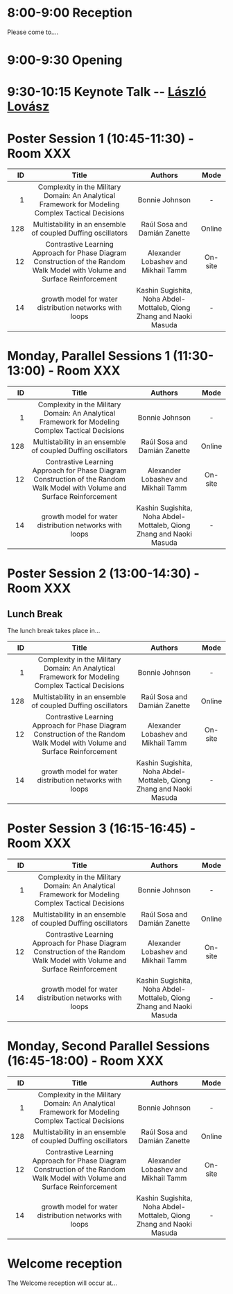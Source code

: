 # 8:00-9:00 Reception
Please come to....
# 9:00-9:30 Opening
# 9:30-10:15 Keynote Talk -- [László Lovász](http://sci-web.net/ccs2021-sandbox/#SPEAKER_Laszlo_Lovasz)


# Poster Session 1 (10:45-11:30) - Room XXX
| ID  | Title | Authors | Mode|
| ---: | :----: | :------: | :----:	|
|1|		Complexity in the Military Domain: An Analytical Framework for Modeling Complex Tactical Decisions| 	Bonnie Johnson| 	-  |
|128				|				Multistability in an ensemble of coupled Duffing oscillators	|	Raúl Sosa and Damián Zanette|	Online	| 
|12		|				Contrastive Learning Approach for Phase Diagram Construction of the Random Walk Model with Volume and Surface Reinforcement|	Alexander Lobashev and Mikhail Tamm | 	On-site	|
| 14|growth model for water distribution networks with loops						|			Kashin Sugishita, Noha Abdel-Mottaleb, Qiong Zhang and Naoki Masuda 	|	- |	


# Monday, Parallel Sessions 1 (11:30-13:00) - Room XXX
| ID  | Title | Authors | Mode|
| ---: | :----: | :------: | :----:	|
|1|		Complexity in the Military Domain: An Analytical Framework for Modeling Complex Tactical Decisions| 	Bonnie Johnson| 	-  |
|128				|				Multistability in an ensemble of coupled Duffing oscillators	|	Raúl Sosa and Damián Zanette|	Online	| 
|12		|				Contrastive Learning Approach for Phase Diagram Construction of the Random Walk Model with Volume and Surface Reinforcement|	Alexander Lobashev and Mikhail Tamm | 	On-site	|
| 14|growth model for water distribution networks with loops						|			Kashin Sugishita, Noha Abdel-Mottaleb, Qiong Zhang and Naoki Masuda 	|	- |	

# Poster Session 2 (13:00-14:30) - Room XXX
## Lunch Break
The lunch break takes place in...

| ID  | Title | Authors | Mode|
| ---: | :----: | :------: | :----:	|
|1|		Complexity in the Military Domain: An Analytical Framework for Modeling Complex Tactical Decisions| 	Bonnie Johnson| 	-  |
|128				|				Multistability in an ensemble of coupled Duffing oscillators	|	Raúl Sosa and Damián Zanette|	Online	| 
|12		|				Contrastive Learning Approach for Phase Diagram Construction of the Random Walk Model with Volume and Surface Reinforcement|	Alexander Lobashev and Mikhail Tamm | 	On-site	|
| 14|growth model for water distribution networks with loops						|			Kashin Sugishita, Noha Abdel-Mottaleb, Qiong Zhang and Naoki Masuda 	|	- |	

# Poster Session 3 (16:15-16:45) - Room XXX
| ID  | Title | Authors | Mode|
| ---: | :----: | :------: | :----:	|
|1|		Complexity in the Military Domain: An Analytical Framework for Modeling Complex Tactical Decisions| 	Bonnie Johnson| 	-  |
|128				|				Multistability in an ensemble of coupled Duffing oscillators	|	Raúl Sosa and Damián Zanette|	Online	| 
|12		|				Contrastive Learning Approach for Phase Diagram Construction of the Random Walk Model with Volume and Surface Reinforcement|	Alexander Lobashev and Mikhail Tamm | 	On-site	|
| 14|growth model for water distribution networks with loops						|			Kashin Sugishita, Noha Abdel-Mottaleb, Qiong Zhang and Naoki Masuda 	|	- |	


# Monday, Second Parallel Sessions (16:45-18:00) - Room XXX
| ID  | Title | Authors | Mode|
| ---: | :----: | :------: | :----:	|
|1|		Complexity in the Military Domain: An Analytical Framework for Modeling Complex Tactical Decisions| 	Bonnie Johnson| 	-  |
|128				|				Multistability in an ensemble of coupled Duffing oscillators	|	Raúl Sosa and Damián Zanette|	Online	| 
|12		|				Contrastive Learning Approach for Phase Diagram Construction of the Random Walk Model with Volume and Surface Reinforcement|	Alexander Lobashev and Mikhail Tamm | 	On-site	|
| 14|growth model for water distribution networks with loops						|			Kashin Sugishita, Noha Abdel-Mottaleb, Qiong Zhang and Naoki Masuda 	|	- |	

# Welcome reception
The Welcome reception will occur at...
